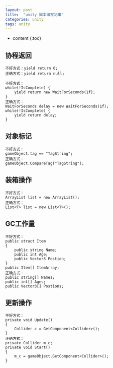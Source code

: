 ```yaml
---
layout: post
title:  "unity 脚本编写记事"
categories: unity
tags: unity
---
```


* content
{:toc}

## 协程返回

	不好方式：yield return 0;
	正确方式：yield return null;
	
	不好方式：
	while(!IsComplete) {
		yield return new WaitForSeconds(1f);
	}
	正确方式：
	WaitForSeconds delay = new WaitForSeconds(1f);
	while(!IsComplete) {
		yield return delay;
	}
	
## 对象标记

	不好方式：
	gameObject.tag == "TagString";
	正确方式：
	gameObject.CompareTag("TagString");
	
## 装箱操作

	不好方式：
	ArrayList list = new ArrayList();
	正确方式：
	List<T> list = new List<T>();
	
## GC工作量

	不好方式：
	public struct Item
	{
		public string Name;
		public int Age;
		public Vector3 Postion;
	}
	public Item[] ItemArray;
	正确方式：
	public string[] Names;
	public int[] Ages;
	public Vector3[] Postions;
	
## 更新操作

	不好方式：
	private void Update()
	{
		Collider c = GetComponent<Collider>();
	}
	正确方式：
	private Collider m_c;
	private void Start() 
	{
		m_c = gameObject.GetComponent<Collider>();
	}
	
## 

	
	